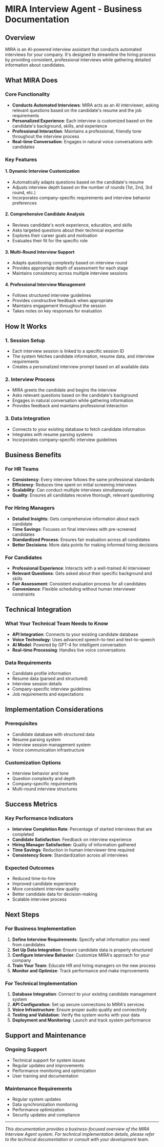 # MIRA Interview Agent - Business Documentation

## Overview
MIRA is an AI-powered interview assistant that conducts automated interviews for your company. It's designed to streamline the hiring process by providing consistent, professional interviews while gathering detailed information about candidates.

## What MIRA Does

### Core Functionality
- **Conducts Automated Interviews**: MIRA acts as an AI interviewer, asking relevant questions based on the candidate's resume and the job requirements
- **Personalized Experience**: Each interview is customized based on the candidate's background, skills, and experience
- **Professional Interaction**: Maintains a professional, friendly tone throughout the interview process
- **Real-time Conversation**: Engages in natural voice conversations with candidates

### Key Features

#### 1. **Dynamic Interview Customization**
- Automatically adapts questions based on the candidate's resume
- Adjusts interview depth based on the number of rounds (1st, 2nd, 3rd round, etc.)
- Incorporates company-specific requirements and interview behavior preferences

#### 2. **Comprehensive Candidate Analysis**
- Reviews candidate's work experience, education, and skills
- Asks targeted questions about their technical expertise
- Explores their career goals and motivation
- Evaluates their fit for the specific role

#### 3. **Multi-Round Interview Support**
- Adapts questioning complexity based on interview round
- Provides appropriate depth of assessment for each stage
- Maintains consistency across multiple interview sessions

#### 4. **Professional Interview Management**
- Follows structured interview guidelines
- Provides constructive feedback when appropriate
- Maintains engagement throughout the session
- Takes notes on key responses for evaluation

## How It Works

### 1. **Session Setup**
- Each interview session is linked to a specific session ID
- The system fetches candidate information, resume data, and interview requirements
- Creates a personalized interview prompt based on all available data

### 2. **Interview Process**
- MIRA greets the candidate and begins the interview
- Asks relevant questions based on the candidate's background
- Engages in natural conversation while gathering information
- Provides feedback and maintains professional interaction

### 3. **Data Integration**
- Connects to your existing database to fetch candidate information
- Integrates with resume parsing systems
- Incorporates company-specific interview guidelines

## Business Benefits

### For HR Teams
- **Consistency**: Every interview follows the same professional standards
- **Efficiency**: Reduces time spent on initial screening interviews
- **Scalability**: Can conduct multiple interviews simultaneously
- **Quality**: Ensures all candidates receive thorough, relevant questioning

### For Hiring Managers
- **Detailed Insights**: Gets comprehensive information about each candidate
- **Time Savings**: Focuses on final interviews with pre-screened candidates
- **Standardized Process**: Ensures fair evaluation across all candidates
- **Better Decisions**: More data points for making informed hiring decisions

### For Candidates
- **Professional Experience**: Interacts with a well-trained AI interviewer
- **Relevant Questions**: Gets asked about their specific background and skills
- **Fair Assessment**: Consistent evaluation process for all candidates
- **Convenience**: Flexible scheduling without human interviewer constraints

## Technical Integration

### What Your Technical Team Needs to Know
- **API Integration**: Connects to your existing candidate database
- **Voice Technology**: Uses advanced speech-to-text and text-to-speech
- **AI Model**: Powered by GPT-4 for intelligent conversation
- **Real-time Processing**: Handles live voice conversations

### Data Requirements
- Candidate profile information
- Resume data (parsed and structured)
- Interview session details
- Company-specific interview guidelines
- Job requirements and expectations

## Implementation Considerations

### Prerequisites
- Candidate database with structured data
- Resume parsing system
- Interview session management system
- Voice communication infrastructure

### Customization Options
- Interview behavior and tone
- Question complexity and depth
- Company-specific requirements
- Multi-round interview structures

## Success Metrics

### Key Performance Indicators
- **Interview Completion Rate**: Percentage of started interviews that are completed
- **Candidate Satisfaction**: Feedback on interview experience
- **Hiring Manager Satisfaction**: Quality of information gathered
- **Time Savings**: Reduction in human interviewer time required
- **Consistency Score**: Standardization across all interviews

### Expected Outcomes
- Reduced time-to-hire
- Improved candidate experience
- More consistent interview quality
- Better candidate data for decision-making
- Scalable interview process

## Next Steps

### For Business Implementation
1. **Define Interview Requirements**: Specify what information you need from candidates
2. **Set Up Data Integration**: Ensure candidate data is properly structured
3. **Configure Interview Behavior**: Customize MIRA's approach for your company
4. **Train Your Team**: Educate HR and hiring managers on the new process
5. **Monitor and Optimize**: Track performance and make improvements

### For Technical Implementation
1. **Database Integration**: Connect to your existing candidate management system
2. **API Configuration**: Set up secure connections to MIRA's services
3. **Voice Infrastructure**: Ensure proper audio quality and connectivity
4. **Testing and Validation**: Verify the system works with your data
5. **Deployment and Monitoring**: Launch and track system performance

## Support and Maintenance

### Ongoing Support
- Technical support for system issues
- Regular updates and improvements
- Performance monitoring and optimization
- User training and documentation

### Maintenance Requirements
- Regular system updates
- Data synchronization monitoring
- Performance optimization
- Security updates and compliance

---

*This documentation provides a business-focused overview of the MIRA Interview Agent system. For technical implementation details, please refer to the technical documentation or consult with your development team.*

